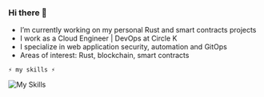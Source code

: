 ### Hi there 👋

- I’m currently working on my personal Rust and smart contracts projects
- I work as a Cloud Engineer | DevOps at Circle K
- I specialize in web application security, automation and GitOps
- Areas of interest: Rust, blockchain, smart contracts

`⚡ my skills ⚡`

![My Skills](https://skillicons.dev/icons?i=linux,js,ts,solidity,rust,dotnet,angular,kubernetes,docker,azure,terraform&theme=light)
<!--
**teodorstupnicki/teodorstupnicki** is a ✨ _special_ ✨ repository because its `README.md` (this file) appears on your GitHub profile.

Here are some ideas to get you started:

- 🔭 I’m currently working on ...
- 🌱 I’m currently learning ...
- 👯 I’m looking to collaborate on ...
- 🤔 I’m looking for help with ...
- 💬 Ask me about ...
- 📫 How to reach me: ...
- 😄 Pronouns: ...
- ⚡ Fun fact: ...
-->
